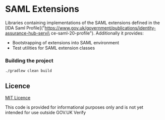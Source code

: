 
# SAML Extensions

Libraries containing implementations of the SAML extensions defined in the [IDA Saml Profile]("https://www.gov.uk/government/publications/identity-assurance-hub-servi\
ce-saml-20-profile"). Additionally it provides:

* Bootstrapping of extensions into SAML environment
* Test utilities for SAML extension classes

### Building the project

`./gradlew clean build`

## Licence

[MIT Licence](LICENCE)

This code is provided for informational purposes only and is not yet intended for use outside GOV.UK Verify